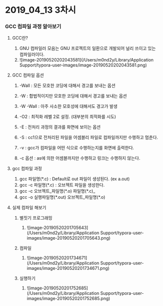 # 2019_04_13 3차시

### GCC 컴파일 과정 알아보기

1. GCC란?

   1. GNU 컴파일러 모음는 GNU 프로젝트의 일환으로 개발되어 널리 쓰이고 있는 컴파일러이다.
   2. ![image-20190520202043581](/Users/m0nd2y/Library/Application Support/typora-user-images/image-20190520202043581.png)

2. GCC 컴파일 옵션

   1. -Wall : 모든 모호한 코딩에 대해서 경고를 보내는 옵션

   2. -W  : 합법적이지만 모호한 코딩에 대해서 경고를 보내는 옵션

   3. -W -Wall : 아주 사소한 모호성에 대해서도 경고가 발생

   4. -O2 : 최적화 레벨 2로 설정. (대부분의 최적화를 시도)

   5.  -E : 전처리 과정의 결과를 화면에 보이는 옵션

   6. -S : cc1으로 전처리된 파일을 어셈블리 파일로 컴파일까지만 수행하고 멈춘다.

   7.  -v  : gcc가 컴파일을 어떤 식으로 수행하는지를 화면에 출력한다.

   8. -c 옵션 : as에 의한 어셈블까지만 수행하고 링크는 수행하지 않는다.

      

3. gcc 컴파일 과정

   1.  gcc 파일명(\*.c) : Default로 out 파일이 생성된다. (ex a.out)
   2.  gcc -c 파일명(\*.c) : 오브젝트 파일을 생성한다.
   3. gcc -c 오브젝트_파일명(\*.o) 파일명(\*.c)_
   4. gcc -o 실행파일명(\*.out) 오브젝트_파일명(\*.o)
      

4. 실제 컴파일 해보기

   1. 별짓기 프로그래밍

      1. ![image-20190520201705643](/Users/m0nd2y/Library/Application Support/typora-user-images/image-20190520201705643.png)

   2. 컴파일

      1. ![image-20190520201734671](/Users/m0nd2y/Library/Application Support/typora-user-images/image-20190520201734671.png)

   3. 실행하기

      1. ![image-20190520201752685](/Users/m0nd2y/Library/Application Support/typora-user-images/image-20190520201752685.png)

      

   
